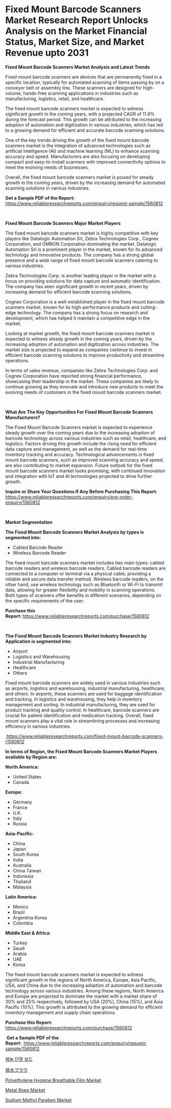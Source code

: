 <p><h1>Fixed Mount Barcode Scanners Market Research Report Unlocks Analysis on the Market Financial Status, Market Size, and Market Revenue upto 2031</h1></p><p><strong>Fixed Mount Barcode Scanners Market Analysis and Latest Trends</strong></p>
<p><p>Fixed mount barcode scanners are devices that are permanently fixed in a specific location, typically for automated scanning of items passing by on a conveyor belt or assembly line. These scanners are designed for high-volume, hands-free scanning applications in industries such as manufacturing, logistics, retail, and healthcare.</p><p>The fixed mount barcode scanners market is expected to witness significant growth in the coming years, with a projected CAGR of 11.9% during the forecast period. This growth can be attributed to the increasing adoption of automation and digitization in various industries, which has led to a growing demand for efficient and accurate barcode scanning solutions.</p><p>One of the key trends driving the growth of the fixed mount barcode scanners market is the integration of advanced technologies such as artificial intelligence (AI) and machine learning (ML) to enhance scanning accuracy and speed. Manufacturers are also focusing on developing compact and easy-to-install scanners with improved connectivity options to meet the evolving needs of businesses.</p><p>Overall, the fixed mount barcode scanners market is poised for steady growth in the coming years, driven by the increasing demand for automated scanning solutions in various industries.</p></p>
<p><strong>Get a Sample PDF of the Report:&nbsp;</strong> <a href="https://www.reliableresearchreports.com/enquiry/request-sample/1560812">https://www.reliableresearchreports.com/enquiry/request-sample/1560812</a></p>
<p>&nbsp;</p>
<p><strong>Fixed Mount Barcode Scanners Major Market Players</strong></p>
<p><p>The fixed mount barcode scanners market is highly competitive with key players like Datalogic Automation Srl, Zebra Technologies Corp., Cognex Corporation, and OMRON Corporation dominating the market. Datalogic Automation Srl is a prominent player in the market, known for its advanced technology and innovative products. The company has a strong global presence and a wide range of fixed mount barcode scanners catering to various industries.</p><p>Zebra Technologies Corp. is another leading player in the market with a focus on providing solutions for data capture and automatic identification. The company has seen significant growth in recent years, driven by increasing demand for efficient barcode scanning solutions.</p><p>Cognex Corporation is a well-established player in the fixed mount barcode scanners market, known for its high-performance products and cutting-edge technology. The company has a strong focus on research and development, which has helped it maintain a competitive edge in the market.</p><p>Looking at market growth, the fixed mount barcode scanners market is expected to witness steady growth in the coming years, driven by the increasing adoption of automation and digitization across industries. The market size is projected to expand as companies continue to invest in efficient barcode scanning solutions to improve productivity and streamline operations.</p><p>In terms of sales revenue, companies like Zebra Technologies Corp. and Cognex Corporation have reported strong financial performance, showcasing their leadership in the market. These companies are likely to continue growing as they innovate and introduce new products to meet the evolving needs of customers in the fixed mount barcode scanners market.</p></p>
<p>&nbsp;</p>
<p><strong>What Are The Key Opportunities For Fixed Mount Barcode Scanners Manufacturers?</strong></p>
<p><p>The Fixed Mount Barcode Scanners market is expected to experience steady growth over the coming years due to the increasing adoption of barcode technology across various industries such as retail, healthcare, and logistics. Factors driving this growth include the rising need for efficient data capture and management, as well as the demand for real-time inventory tracking and accuracy. Technological advancements in fixed mount barcode scanners, such as improved scanning accuracy and speed, are also contributing to market expansion. Future outlook for the fixed mount barcode scanners market looks promising, with continued innovation and integration with IoT and AI technologies projected to drive further growth.</p></p>
<p><strong>Inquire or Share Your Questions If Any Before Purchasing This Report:</strong> <a href="https://www.reliableresearchreports.com/enquiry/pre-order-enquiry/1560812">https://www.reliableresearchreports.com/enquiry/pre-order-enquiry/1560812</a></p>
<p>&nbsp;</p>
<p><strong>Market Segmentation</strong></p>
<p><strong>The Fixed Mount Barcode Scanners Market Analysis by types is segmented into:</strong></p>
<p><ul><li>Cabled Barcode Reader</li><li>Wireless Barcode Reader</li></ul></p>
<p><p>The fixed mount barcode scanners market includes two main types: cabled barcode readers and wireless barcode readers. Cabled barcode readers are connected to a computer or terminal via a physical cable, providing a reliable and secure data transfer method. Wireless barcode readers, on the other hand, use wireless technology such as Bluetooth or Wi-Fi to transmit data, allowing for greater flexibility and mobility in scanning operations. Both types of scanners offer benefits in different scenarios, depending on the specific requirements of the user.</p></p>
<p><strong>Purchase this Report:&nbsp;</strong><a href="https://www.reliableresearchreports.com/purchase/1560812">https://www.reliableresearchreports.com/purchase/1560812</a></p>
<p>&nbsp;</p>
<p><strong>The Fixed Mount Barcode Scanners Market Industry Research by Application is segmented into:</strong></p>
<p><ul><li>Airport</li><li>Logistics and Warehousing</li><li>Industrial Manufacturing</li><li>Healthcare</li><li>Others</li></ul></p>
<p><p>Fixed mount barcode scanners are widely used in various industries such as airports, logistics and warehousing, industrial manufacturing, healthcare, and others. In airports, these scanners are used for baggage identification and tracking. In logistics and warehousing, they help in inventory management and sorting. In industrial manufacturing, they are used for product tracking and quality control. In healthcare, barcode scanners are crucial for patient identification and medication tracking. Overall, fixed mount scanners play a vital role in streamlining processes and increasing efficiency in various industries.</p></p>
<p><a href="https://www.reliableresearchreports.com/fixed-mount-barcode-scanners-r1560812">&nbsp;https://www.reliableresearchreports.com/fixed-mount-barcode-scanners-r1560812</a></p>
<p><strong>In terms of Region, the Fixed Mount Barcode Scanners Market Players available by Region are:</strong></p>
<p>
    <p> <strong> North America: </strong>
        <ul>
            <li>United States</li>
            <li>Canada</li>
        </ul>
        </p> 
    <p> <strong> Europe: </strong>
        <ul>
            <li>Germany</li>
            <li>France</li>
            <li>U.K.</li>
            <li>Italy</li>
            <li>Russia</li>
        </ul>
        </p> 
    <p> <strong> Asia-Pacific: </strong>
        <ul>
            <li>China</li>
            <li>Japan</li>
            <li>South Korea</li>
            <li>India</li>
            <li>Australia</li>
            <li>China Taiwan</li>
            <li>Indonesia</li>
            <li>Thailand</li>
            <li>Malaysia</li>
        </ul>
        </p> 
    <p> <strong> Latin America: </strong>
        <ul>
            <li>Mexico</li>
            <li>Brazil</li>
            <li>Argentina Korea</li>
            <li>Colombia</li>
        </ul>
        </p> 
    <p> <strong> Middle East & Africa: </strong>
        <ul>
            <li>Turkey</li>
            <li>Saudi</li>
            <li>Arabia</li>
            <li>UAE</li>
            <li>Korea</li>
        </ul>
    </p>
    </p>
<p><p>The fixed mount barcode scanners market is expected to witness significant growth in the regions of North America, Europe, Asia Pacific, USA, and China due to the increasing adoption of automation and barcode technology across various industries. Among these regions, North America and Europe are projected to dominate the market with a market share of 30% and 25% respectively, followed by USA (20%), China (15%), and Asia Pacific (10%). This growth is attributed to the growing demand for efficient inventory management and supply chain operations.</p></p>
<p><strong>Purchase this Report: </strong><a href="https://www.reliableresearchreports.com/purchase/1560812">https://www.reliableresearchreports.com/purchase/1560812</a></p>
<p>&nbsp;<strong>Get a Sample PDF of the Report:&nbsp;&nbsp;</strong><a href="https://www.reliableresearchreports.com/enquiry/request-sample/1560812">https://www.reliableresearchreports.com/enquiry/request-sample/1560812</a></p>
<p><strong></strong></p>
<p><p><a href="https://medium.com/@avramcornescu20221/%ED%8E%98%EB%86%80-%EB%8B%A8%EC%97%B4%ED%8C%90-%EC%8B%9C%EC%9E%A5-%EB%B6%84%EC%84%9D-%EA%B8%80%EB%A1%9C%EB%B2%8C-%EC%82%B0%EC%97%85-%EC%A0%84%EB%A7%9D-%EB%B0%8F-%EC%98%88%EC%B8%A1-2024%EB%85%84%EB%B6%80%ED%84%B0-2031%EB%85%84-719555a268ec">페놀 단열 보드</a></p><p><a href="https://medium.com/@rylanaufman56456/%E6%8E%92%E6%B0%B4%E3%83%97%E3%83%A9%E3%82%A6%E5%B8%82%E5%A0%B4%E3%81%AE%E3%83%A1%E3%83%88%E3%83%AA%E3%82%AF%E3%82%B9%E3%81%AE%E8%A7%A3%E8%AA%AD-%E5%B8%82%E5%A0%B4%E3%82%B7%E3%82%A7%E3%82%A2-%E3%83%88%E3%83%AC%E3%83%B3%E3%83%89-%E6%88%90%E9%95%B7%E3%83%91%E3%82%BF%E3%83%BC%E3%83%B3-4de560f84b96">排水プラウ</a></p><p><a href="https://www.linkedin.com/pulse/polyethylene-hygiene-breathable-film-market-size-share-amp-iriee?trackingId=8cZ1Ry7ilSM9rB4WJ6scow%3D%3D">Polyethylene Hygiene Breathable Film Market</a></p><p><a href="https://issuu.com/reportprime-2/docs/metal-rope-market-size-2030.pptx">Metal Rope Market</a></p><p><a href="https://issuu.com/reportprime-2/docs/sodium-methyl-paraben-market-size-2030.pptx">Sodium Methyl Paraben Market</a></p></p>
